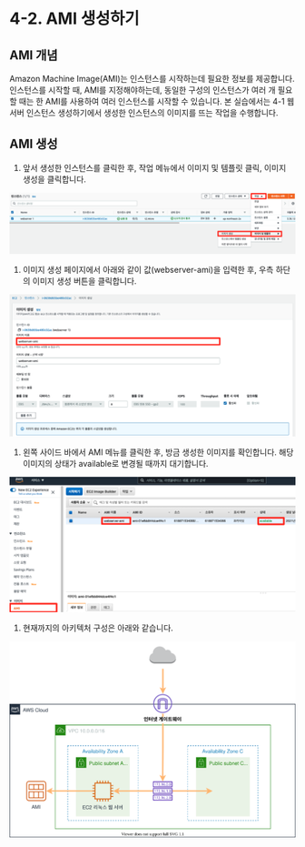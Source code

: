 # 4-2. AMI 생성하기

## AMI 개념

Amazon Machine Image(AMI)는 인스턴스를 시작하는데 필요한 정보를 제공합니다. 인스턴스를 시작할 때, AMI를 지정해야하는데, 동일한 구성의 인스턴스가 여러 개 필요할 때는 한 AMI를 사용하여 여러 인스턴스를 시작할 수 있습니다. 본 실습에서는 4-1 웹 서버 인스턴스 생성하기에서 생성한 인스턴스의 이미지를 뜨는 작업을 수행합니다.

## AMI 생성

1. 앞서 생성한 인스턴스를 클릭한 후, 작업 메뉴에서 이미지 및 템플릿 클릭, 이미지 생성을 클릭합니다.

![](../4.EC2/images/create-ami-01.png)

1. 이미지 생성 페이지에서 아래와 같이 값(webserver-ami)을 입력한 후, 우측 하단의 이미지 생성 버튼을 클릭합니다.

![](../4.EC2/images/create-ami-02.png)

1. 왼쪽 사이드 바에서 AMI 메뉴를 클릭한 후, 방금 생성한 이미지를 확인합니다. 해당 이미지의 상태가 available로 변경될 때까지 대기합니다.

![](../4.EC2/images/create-ami-03.png)

1. 현재까지의 아키텍처 구성은 아래와 같습니다.

![](../4.EC2/images/4-2-architecture.svg)
